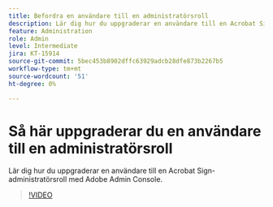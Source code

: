 ```yaml
---
title: Befordra en användare till en administratörsroll
description: Lär dig hur du uppgraderar en användare till en Acrobat Sign-administratörsroll med Admin Console
feature: Administration
role: Admin
level: Intermediate
jira: KT-15914
source-git-commit: 5bec453b8902dffc63929adcb28dfe873b2267b5
workflow-type: tm+mt
source-wordcount: '51'
ht-degree: 0%

---
```


# Så här uppgraderar du en användare till en administratörsroll

Lär dig hur du uppgraderar en användare till en Acrobat Sign-administratörsroll med Adobe Admin Console.

>[!VIDEO](https://video.tv.adobe.com/v/3433447?quality=12&learn=on&hidetitle=true)
